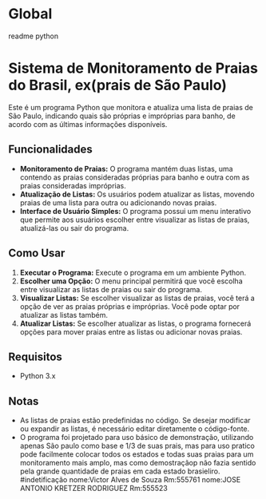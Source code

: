 # Global
readme python
# Sistema de Monitoramento de Praias do Brasil, ex(prais de São Paulo)

Este é um programa Python que monitora e atualiza uma lista de praias de São Paulo, indicando quais são próprias e impróprias para banho, de acordo com as últimas informações disponíveis.

## Funcionalidades

- **Monitoramento de Praias:** O programa mantém duas listas, uma contendo as praias consideradas próprias para banho e outra com as praias consideradas impróprias.
- **Atualização de Listas:** Os usuários podem atualizar as listas, movendo praias de uma lista para outra ou adicionando novas praias.
- **Interface de Usuário Simples:** O programa possui um menu interativo que permite aos usuários escolher entre visualizar as listas de praias, atualizá-las ou sair do programa.

## Como Usar

1. **Executar o Programa:** Execute o programa em um ambiente Python.
2. **Escolher uma Opção:** O menu principal permitirá que você escolha entre visualizar as listas de praias ou sair do programa.
3. **Visualizar Listas:** Se escolher visualizar as listas de praias, você terá a opção de ver as praias próprias e impróprias. Você pode optar por atualizar as listas também.
4. **Atualizar Listas:** Se escolher atualizar as listas, o programa fornecerá opções para mover praias entre as listas ou adicionar novas praias.

## Requisitos

- Python 3.x

## Notas

- As listas de praias estão predefinidas no código. Se desejar modificar ou expandir as listas, é necessário editar diretamente o código-fonte.
- O programa foi projetado para uso básico de demonstração, utilizando apenas São paulo como base e 1/3 de suas prais, mas para uso pratico pode facilmente colocar todos os estados e todas suas praias para um monitoramento mais amplo, mas como demostraçãop não fazia sentido pela grande quantidade de praias em cada estado brasieliro.
  #indetificação
  nome:Victor Alves de Souza
  Rm:555761
  nome:JOSE ANTONIO KRETZER RODRIGUEZ
  Rm:555523
